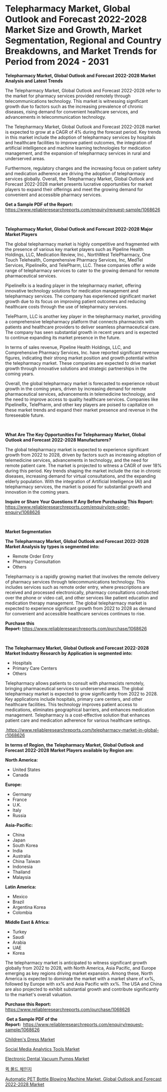 <p><h1>Telepharmacy Market, Global Outlook and Forecast 2022-2028 Market Size and Growth, Market Segmentation, Regional and Country Breakdowns, and Market Trends for Period from 2024 -  2031</h1></p><p><strong>Telepharmacy Market, Global Outlook and Forecast 2022-2028 Market Analysis and Latest Trends</strong></p>
<p><p>The Telepharmacy Market, Global Outlook and Forecast 2022-2028 refer to the market for pharmacy services provided remotely through telecommunications technology. This market is witnessing significant growth due to factors such as the increasing prevalence of chronic diseases, rising demand for convenient healthcare services, and advancements in telecommunication technology. </p><p>The Telepharmacy Market, Global Outlook and Forecast 2022-2028 market is expected to grow at a CAGR of 4% during the forecast period. Key trends in this market include the adoption of telepharmacy services by hospitals and healthcare facilities to improve patient outcomes, the integration of artificial intelligence and machine learning technologies for medication management, and the expansion of telepharmacy services in rural and underserved areas.</p><p>Furthermore, regulatory changes and the increasing focus on patient safety and medication adherence are driving the adoption of telepharmacy services globally. Overall, the Telepharmacy Market, Global Outlook and Forecast 2022-2028 market presents lucrative opportunities for market players to expand their offerings and meet the growing demand for convenient and accessible pharmacy services.</p></p>
<p><strong>Get a Sample PDF of the Report:&nbsp;</strong> <a href="https://www.reliableresearchreports.com/enquiry/request-sample/1068626">https://www.reliableresearchreports.com/enquiry/request-sample/1068626</a></p>
<p>&nbsp;</p>
<p><strong>Telepharmacy Market, Global Outlook and Forecast 2022-2028 Major Market Players</strong></p>
<p><p>The global telepharmacy market is highly competitive and fragmented with the presence of various key market players such as Pipeline Health Holdings, LLC, Medication Review, Inc., NorthWest TelePharmacy, One Touch Telehealth, Comprehensive Pharmacy Services, Inc, MedTel Services, PipelineRx, and TelePharm, LLC. These companies offer a wide range of telepharmacy services to cater to the growing demand for remote pharmaceutical services.</p><p>PipelineRx is a leading player in the telepharmacy market, offering innovative technology solutions for medication management and telepharmacy services. The company has experienced significant market growth due to its focus on improving patient outcomes and reducing healthcare costs through the use of telepharmacy services.</p><p>TelePharm, LLC is another key player in the telepharmacy market, providing a comprehensive telepharmacy platform that connects pharmacists with patients and healthcare providers to deliver seamless pharmaceutical care. The company has seen substantial growth in recent years and is expected to continue expanding its market presence in the future.</p><p>In terms of sales revenue, Pipeline Health Holdings, LLC, and Comprehensive Pharmacy Services, Inc. have reported significant revenue figures, indicating their strong market position and growth potential within the telepharmacy market. These companies are expected to drive market growth through innovative solutions and strategic partnerships in the coming years.</p><p>Overall, the global telepharmacy market is forecasted to experience robust growth in the coming years, driven by increasing demand for remote pharmaceutical services, advancements in telemedicine technology, and the need to improve access to quality healthcare services. Companies like PipelineRx, TelePharm, and other key players are poised to capitalize on these market trends and expand their market presence and revenue in the foreseeable future.</p></p>
<p>&nbsp;</p>
<p><strong>What Are The Key Opportunities For Telepharmacy Market, Global Outlook and Forecast 2022-2028 Manufacturers?</strong></p>
<p><p>The global telepharmacy market is expected to experience significant growth from 2022 to 2028, driven by factors such as increasing adoption of telemedicine services, advancements in technology, and the need for remote patient care. The market is projected to witness a CAGR of over 18% during this period. Key trends shaping the market include the rise in chronic diseases, increasing demand for virtual consultations, and the expanding elderly population. With the integration of Artificial Intelligence (AI) and telepharmacy services, the market is poised for substantial growth and innovation in the coming years.</p></p>
<p><strong>Inquire or Share Your Questions If Any Before Purchasing This Report:</strong> <a href="https://www.reliableresearchreports.com/enquiry/pre-order-enquiry/1068626">https://www.reliableresearchreports.com/enquiry/pre-order-enquiry/1068626</a></p>
<p>&nbsp;</p>
<p><strong>Market Segmentation</strong></p>
<p><strong>The Telepharmacy Market, Global Outlook and Forecast 2022-2028 Market Analysis by types is segmented into:</strong></p>
<p><ul><li>Remote Order Entry</li><li>Pharmacy Consultation</li><li>Others</li></ul></p>
<p><p>Telepharmacy is a rapidly growing market that involves the remote delivery of pharmacy services through telecommunications technology. This includes services such as remote order entry, where prescriptions are received and processed electronically, pharmacy consultations conducted over the phone or video call, and other services like patient education and medication therapy management. The global telepharmacy market is expected to experience significant growth from 2022 to 2028 as demand for convenient and accessible healthcare services continues to rise.</p></p>
<p><strong>Purchase this Report:&nbsp;</strong><a href="https://www.reliableresearchreports.com/purchase/1068626">https://www.reliableresearchreports.com/purchase/1068626</a></p>
<p>&nbsp;</p>
<p><strong>The Telepharmacy Market, Global Outlook and Forecast 2022-2028 Market Industry Research by Application is segmented into:</strong></p>
<p><ul><li>Hospitals</li><li>Primary Care Centers</li><li>Others</li></ul></p>
<p><p>Telepharmacy allows patients to consult with pharmacists remotely, bringing pharmaceutical services to underserved areas. The global telepharmacy market is expected to grow significantly from 2022 to 2028. Key applications include hospitals, primary care centers, and other healthcare facilities. This technology improves patient access to medications, eliminates geographical barriers, and enhances medication management. Telepharmacy is a cost-effective solution that enhances patient care and medication adherence for various healthcare settings.</p></p>
<p><a href="https://www.reliableresearchreports.com/telepharmacy-market-in-global-r1068626">&nbsp;https://www.reliableresearchreports.com/telepharmacy-market-in-global-r1068626</a></p>
<p><strong>In terms of Region, the Telepharmacy Market, Global Outlook and Forecast 2022-2028 Market Players available by Region are:</strong></p>
<p>
    <p> <strong> North America: </strong>
        <ul>
            <li>United States</li>
            <li>Canada</li>
        </ul>
        </p> 
    <p> <strong> Europe: </strong>
        <ul>
            <li>Germany</li>
            <li>France</li>
            <li>U.K.</li>
            <li>Italy</li>
            <li>Russia</li>
        </ul>
        </p> 
    <p> <strong> Asia-Pacific: </strong>
        <ul>
            <li>China</li>
            <li>Japan</li>
            <li>South Korea</li>
            <li>India</li>
            <li>Australia</li>
            <li>China Taiwan</li>
            <li>Indonesia</li>
            <li>Thailand</li>
            <li>Malaysia</li>
        </ul>
        </p> 
    <p> <strong> Latin America: </strong>
        <ul>
            <li>Mexico</li>
            <li>Brazil</li>
            <li>Argentina Korea</li>
            <li>Colombia</li>
        </ul>
        </p> 
    <p> <strong> Middle East & Africa: </strong>
        <ul>
            <li>Turkey</li>
            <li>Saudi</li>
            <li>Arabia</li>
            <li>UAE</li>
            <li>Korea</li>
        </ul>
    </p>
    </p>
<p><p>The telepharmacy market is anticipated to witness significant growth globally from 2022 to 2028, with North America, Asia Pacific, and Europe emerging as key regions driving market expansion. Among these, North America is expected to dominate the market with a market share of xx%, followed by Europe with xx% and Asia Pacific with xx%. The USA and China are also projected to exhibit substantial growth and contribute significantly to the market's overall valuation.</p></p>
<p><strong>Purchase this Report: </strong><a href="https://www.reliableresearchreports.com/purchase/1068626">https://www.reliableresearchreports.com/purchase/1068626</a></p>
<p>&nbsp;<strong>Get a Sample PDF of the Report:&nbsp;&nbsp;</strong><a href="https://www.reliableresearchreports.com/enquiry/request-sample/1068626">https://www.reliableresearchreports.com/enquiry/request-sample/1068626</a></p>
<p><strong></strong></p>
<p><p><a href="https://issuu.com/reportprime-2/docs/childrens-dress-market-size-2030.pp_f82d72e3752a80">Children's Dress Market</a></p><p><a href="https://www.linkedin.com/pulse/social-media-analytics-tools-market-size-cagr-trends-2024-2030-dnw3e">Social Media Analytics Tools Market</a></p><p><a href="https://www.linkedin.com/pulse/electronic-dental-vacuum-pumps-market-share-evolution-growth-ircuf">Electronic Dental Vacuum Pumps Market</a></p><p><a href="https://github.com/vsn7qpua81q/Market-Research-Report-List-2/blob/main/843024379067.md">퀵 몰드 체인지</a></p><p><a href="https://github.com/Whitneyboyettebo9kiw7yr13/Market-Research-Report-List-2/blob/main/automatic-pet-bottle-blowing-machine-market-global-outlook-and-forecast-2022-2028-market.md">Automatic PET Bottle Blowing Machine Market, Global Outlook and Forecast 2022-2028 Market</a></p></p>